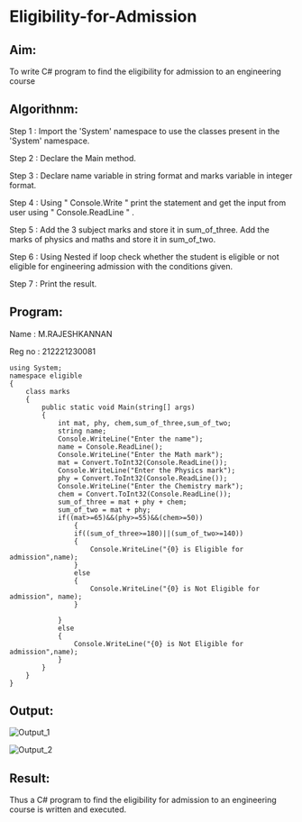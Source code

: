# Eligibility-for-Admission

## Aim:
To write C# program to find the eligibility for admission to an engineering course

## Algorithnm:

Step 1 :
Import the 'System' namespace to use the classes present in the 'System' namespace.

Step 2 :
Declare the Main method.

Step 3 :
Declare name variable in string format and marks variable in integer format.

Step 4 :
Using " Console.Write " print the statement and get the input from user using " Console.ReadLine " .

Step 5 :
Add the 3 subject marks and store it in sum_of_three. Add the marks of physics and maths and store it in sum_of_two.

Step 6 :
Using Nested if loop check whether the student is eligible or not eligible for engineering admission with the conditions given.

Step 7 :
Print the result.

## Program:

Name   : M.RAJESHKANNAN 

Reg no : 212221230081

```
using System;
namespace eligible
{
    class marks
    {
        public static void Main(string[] args)
        {
            int mat, phy, chem,sum_of_three,sum_of_two;
            string name;
            Console.WriteLine("Enter the name");
            name = Console.ReadLine();
            Console.WriteLine("Enter the Math mark");
            mat = Convert.ToInt32(Console.ReadLine());
            Console.WriteLine("Enter the Physics mark");
            phy = Convert.ToInt32(Console.ReadLine());
            Console.WriteLine("Enter the Chemistry mark");
            chem = Convert.ToInt32(Console.ReadLine());
            sum_of_three = mat + phy + chem;
            sum_of_two = mat + phy;
            if((mat>=65)&&(phy>=55)&&(chem>=50))
                {
                if((sum_of_three>=180)||(sum_of_two>=140))
                {
                    Console.WriteLine("{0} is Eligible for admission",name);
                }
                else
                {
                    Console.WriteLine("{0} is Not Eligible for admission", name);
                }

            }
            else
            {
                Console.WriteLine("{0} is Not Eligible for admission",name);
            }
        }
    }
}
```

## Output:

![Output_1](OP1.png)
 

 ![Output_2](OP2.png)



## Result:

Thus a C# program to find the eligibility for admission to an engineering course is written and executed.



